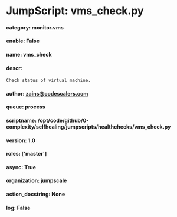 
# JumpScript: vms_check.py
        
#### category: monitor.vms
#### enable: False
#### name: vms_check
#### descr: 
```
Check status of virtual machine.

```
#### author: zains@codescalers.com
#### queue: process
#### scriptname: /opt/code/github/0-complexity/selfhealing/jumpscripts/healthchecks/vms_check.py
#### version: 1.0
#### roles: ['master']
#### async: True
#### organization: jumpscale
#### action_docstring: None
#### log: False